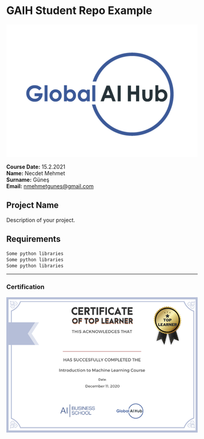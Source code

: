 # GAIH Student Repo Example
![](img/logo.png)

**Course Date:** 15.2.2021  
**Name:** Necdet Mehmet  
**Surname:** Güneş  
**Email:** nmehmetgunes@gmail.com  

## Project Name
Description of your project.

## Requirements
```
Some python libraries
Some python libraries
Some python libraries
```
---

### Certification
![](img/certificate_ex.png)

